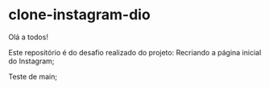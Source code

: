 # clone-instagram-dio

Olá a todos!

Este repositório é do desafio realizado do projeto: Recriando a página inicial do Instagram;

Teste de main;


